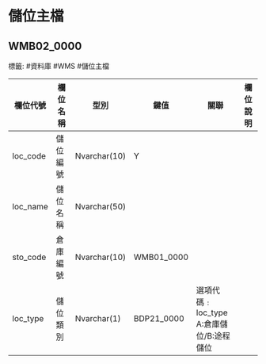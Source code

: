 # 儲位主檔
## WMB02_0000
標籤: #資料庫 #WMS #儲位主檔 

| 欄位代號      | 欄位名稱 | 型別           | 鍵值          | 關聯                              | 欄位說明 |
| --------- | ---- | ------------ | ----------- | ------------------------------- | ---- |
| loc\_code | 儲位編號 | Nvarchar(10) | Y           |                                 |      |
| loc\_name | 儲位名稱 | Nvarchar(50) |             |                                 |
| sto\_code | 倉庫編號 | Nvarchar(10) | WMB01\_0000 |                                 |
| loc\_type | 儲位類別 | Nvarchar(1)  | BDP21\_0000 | 選項代碼﹕loc\_type<br>A:倉庫儲位/B:途程儲位 |